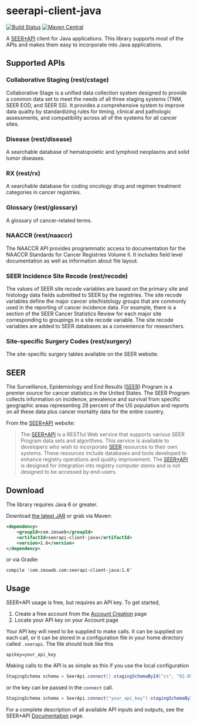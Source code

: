 # seerapi-client-java
[![Build Status](https://travis-ci.org/imsweb/seerapi-client-java.svg?branch=master)](https://travis-ci.org/imsweb/seerapi-client-java)
[![Maven Central](https://maven-badges.herokuapp.com/maven-central/com.imsweb/seerapi-client-java/badge.svg)](https://maven-badges.herokuapp.com/maven-central/com.imsweb/seerapi-client-java)

A [SEER*API](https://api.seer.cancer.gov) client for Java applications.  This library supports most of the APIs and 
makes them easy to incorporate into Java applications.

## Supported APIs

### Collaborative Staging (rest/cstage)

Collaborative Stage is a unified data collection system designed to provide a common data set to meet the needs of all three staging systems (TNM, SEER EOD, and SEER SS). It provides a comprehensive system to improve data quality by standardizing rules for timing, clinical and pathologic assessments, and compatibility across all of the systems for all cancer sites.

### Disease (rest/disease)

A searchable database of hematopoietic and lymphoid neoplasms and solid tumor diseases.

### RX (rest/rx)

A searchable database for coding oncology drug and regimen treatment categories in cancer registries.

### Glossary (rest/glossary)

A glossary of cancer-related terms.

### NAACCR (rest/naaccr)

The NAACCR API provides programmatic access to documentation for the NAACCR Standards for Cancer Registries Volume II. It includes field level documentation as well as information about file layout.

### SEER Incidence Site Recode (rest/recode)

The values of SEER site recode variables are based on the primary site and histology data fields submitted to SEER by the registries. The site recode variables define the major cancer site/histology groups that are commonly used in the reporting of cancer incidence data. For example, there is a section of the SEER Cancer Statistics Review for each major site corresponding to groupings in a site recode variable. The site recode variables are added to SEER databases as a convenience for researchers.

### Site-specific Surgery Codes (rest/surgery)

The site-specific surgery tables available on the SEER website.

## SEER

The Surveillance, Epidemiology and End Results ([SEER](http://seer.cancer.gov)) Program is a premier source for cancer statistics in the United States. The SEER Program collects information on incidence, prevalence and survival from specific geographic areas representing 28 percent of the US population and reports on all these data plus cancer mortality data for the entire country.

From the [SEER*API](https://api.seer.cancer.gov) website:

> The [SEER*API](https://api.seer.cancer.gov) is a RESTful Web service that supports various SEER Program data sets
> and algorithms. This service is available to developers who wish to incorporate [SEER](http://seer.cancer.gov) resources
> to their own  systems. These resources include databases and tools developed to enhance registry operations and quality 
> improvement. The [SEER*API](https://api.seer.cancer.gov) is designed for integration into registry computer
> stems and is not designed to be accessed by end-users.

## Download

The library requires Java 6 or greater.

Download [the latest JAR][1] or grab via Maven:

```xml
<dependency>
    <groupId>com.imsweb</groupId>
    <artifactId>seerapi-client-java</artifactId>
    <version>1.6</version>
</dependency>
```

or via Gradle:

```
compile 'com.imsweb.com:seerapi-client-java:1.6'
```

## Usage

SEER*API usage is free, but requires an API key.  To get started,

1. Create a free account from the [Account Creation](https://api.seer.cancer.gov/showNewAccount.do) page
2. Locate your API key on your Account page

Your API key will need to be supplied to make calls.  It can be supplied on each call, or it can be stored in a 
configuration file in your home directory called `.seerapi`.  The file should look like this

```
apikey=your_api_key
```

Making calls to the API is as simple as this if you use the local configuration

```java
StagingSchema schema = SeerApi.connect().stagingSchemaById("cs", "02.05.50", "brain");
```

or the key can be passed in the `connect` call.

```java
StagingSchema schema = SeerApi.connect("your_api_key").stagingSchemaById("cs", "02.05.50", "brain");
```

For a complete description of all available API inputs and outputs, see the SEER*API
[Documentation](https://api.seer.cancer.gov/api.do) page.

[1]: http://repository.sonatype.org/service/local/artifact/maven/redirect?r=central-proxy&g=com.imsweb&a=seerapi-client-java&v=LATEST
